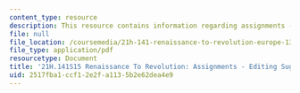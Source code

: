 ```yaml
---
content_type: resource
description: This resource contains information regarding assignments - editing suggestions.
file: null
file_location: /coursemedia/21h-141-renaissance-to-revolution-europe-1300-1800-spring-2015/2517fba1ccf12e2fa1135b2e62dea4e9_MIT21H_141S15_Suggestions.pdf
file_type: application/pdf
resourcetype: Document
title: '21H.141S15 Renaissance To Revolution: Assignments - Editing Suggestions'
uid: 2517fba1-ccf1-2e2f-a113-5b2e62dea4e9
---
```

